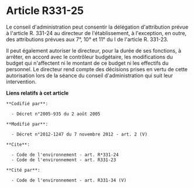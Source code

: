 # Article R331-25

Le conseil d'administration peut consentir la délégation d'attribution prévue à l'article R. 331-24 au directeur de
l'établissement, à l'exception, en outre, des attributions prévues aux 7°, 10° et 11° du I de l'article R. 331-23. 

Il peut également autoriser le directeur, pour la durée de ses fonctions, à arrêter, en accord avec le        contrôleur
budgétaire, les modifications du budget qui n'affectent ni le montant de ce budget ni les effectifs du personnel. Le
directeur rend compte des décisions prises en vertu de cette autorisation lors de la séance du conseil d'administration qui
suit leur intervention.

**Liens relatifs à cet article**

	**Codifié par**:

	  - Décret n°2005-935 du 2 août 2005

	**Modifié par**:

	  - Décret n°2012-1247 du 7 novembre 2012 - art. 2 (V)

	**Cite**:

	  - Code de l'environnement - art. R*331-24
	  - Code de l'environnement - art. R331-23

	**Cité par**:

	  - Code de l'environnement - art. R331-34 (V)
